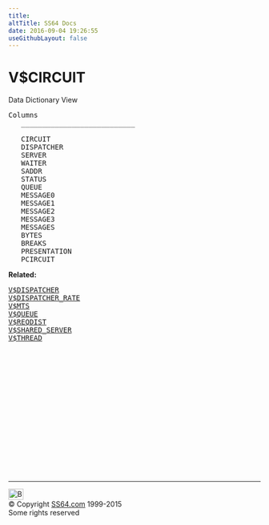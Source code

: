```yaml
---
title:
altTitle: SS64 Docs
date: 2016-09-04 19:26:55
useGithubLayout: false
---
```

<!-- #BeginLibraryItem "/Library/head_orav.lbi" --><!-- #EndLibraryItem --><h1>V$CIRCUIT </h1>  
 <p> Data Dictionary View </p> 
 
<pre>Columns
   ___________________________
 
   CIRCUIT
   DISPATCHER
   SERVER
   WAITER
   SADDR
   STATUS
   QUEUE
   MESSAGE0
   MESSAGE1
   MESSAGE2
   MESSAGE3
   MESSAGES
   BYTES
   BREAKS
   PRESENTATION
   PCIRCUIT</pre>
<p><b>Related:</b></p><pre><a href="V$DISPATCHER.html">V$DISPATCHER</a> 
<a href="V$DISPATCHER_RATE.html">V$DISPATCHER_RATE</a> 
<a href="V$MTS.html">V$MTS</a>
<a href="V$QUEUE.html">V$QUEUE</a> 
<a href="V$REQDIST.html">V$REQDIST</a> 
<a href="V$SHARED_SERVER.html">V$SHARED_SERVER</a> 
<a href="V$THREAD.html">V$THREAD</a> </pre><!-- #BeginLibraryItem "/Library/foot_orad.lbi" --><p>
<!-- oracle-footer -->
<ins class="adsbygoogle" style="display:inline-block;width:300px;height:250px" data-ad-client="ca-pub-6140977852749469" data-ad-slot="4275490898"></ins>
<script>
(adsbygoogle = window.adsbygoogle || []).push({});
</script></p>
<hr>
<div id="bl" class="footer"><a href="V$CIRCUIT.html#"><img src="../images/top.png" width="30" height="22" alt="Back to the Top"></a></div>
<div id="br" class="footer, tagline">© Copyright <a href="../index.html">SS64.com</a> 1999-2015<br>
Some rights reserved</div>
<!-- #EndLibraryItem -->

